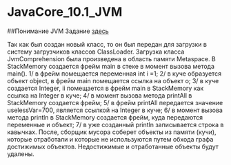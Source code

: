 # JavaCore_10.1_JVM
##Понимание JVM
Задание [здесь](https://github.com/netology-code/jd-homeworks/blob/master/jvm/task1/README.md)

Так как был создан новый класс, то он был передан для загрузки в систему загрузчиков классов ClassLoader.
Загрузка класса JvmComprehension была произведена в область памяти Metaspace.
В StackMemory создается фрейм  main в стеке в момент вызова метода main().
1/ в фрейм помещается переменная int i =1;
2/ в куче образуется объект object,  в фрейм main помещается ссылка на объект о;
3/ в куче создается Integer, ii помещается в фрейм main в StackMemory как ссылка на Integer в куче;
4/ в момент вызова метода printAll в StackMemory создается фрейм; 
5/ в фрейм printAll передается значение uselessVar=700, является ссылкой на Integer в куче;
6/ в момент вызова метода println в StackMemory создается фрейм, куда передаются переменные и объект;
7/ в уже созданный println записывается строка в кавычках.
После, сборщик мусора соберет объекты из памяти (кучи), которые отработали и которые не используются путем обхода графа достижимых объектов. Недостижимые  и отработанные объекты будут удалены.
